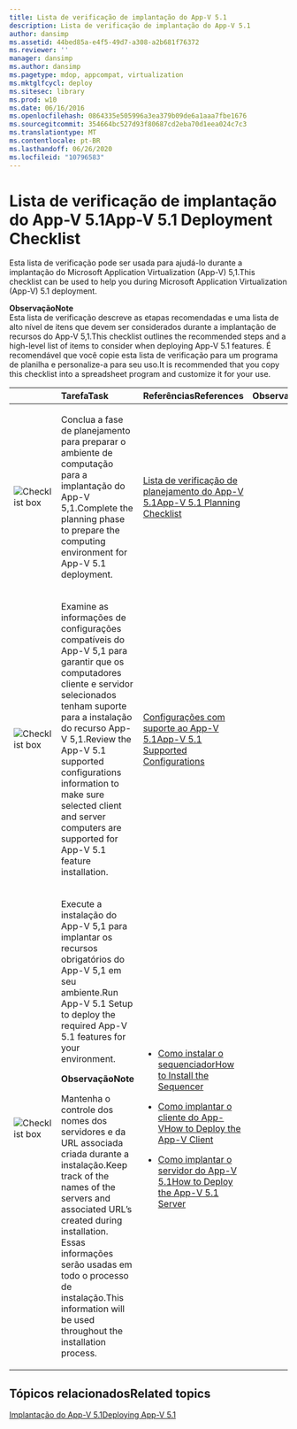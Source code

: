 ```yaml
---
title: Lista de verificação de implantação do App-V 5.1
description: Lista de verificação de implantação do App-V 5.1
author: dansimp
ms.assetid: 44bed85a-e4f5-49d7-a308-a2b681f76372
ms.reviewer: ''
manager: dansimp
ms.author: dansimp
ms.pagetype: mdop, appcompat, virtualization
ms.mktglfcycl: deploy
ms.sitesec: library
ms.prod: w10
ms.date: 06/16/2016
ms.openlocfilehash: 0864335e505996a3ea379b09de6a1aaa7fbe1676
ms.sourcegitcommit: 354664bc527d93f80687cd2eba70d1eea024c7c3
ms.translationtype: MT
ms.contentlocale: pt-BR
ms.lasthandoff: 06/26/2020
ms.locfileid: "10796583"
---
```

# <span data-ttu-id="8f4c6-103">Lista de verificação de implantação do App-V 5.1</span><span class="sxs-lookup"><span data-stu-id="8f4c6-103">App-V 5.1 Deployment Checklist</span></span>


<span data-ttu-id="8f4c6-104">Esta lista de verificação pode ser usada para ajudá-lo durante a implantação do Microsoft Application Virtualization (App-V) 5,1.</span><span class="sxs-lookup"><span data-stu-id="8f4c6-104">This checklist can be used to help you during Microsoft Application Virtualization (App-V) 5.1 deployment.</span></span>

**<span data-ttu-id="8f4c6-105">Observação</span><span class="sxs-lookup"><span data-stu-id="8f4c6-105">Note</span></span>**  
<span data-ttu-id="8f4c6-106">Esta lista de verificação descreve as etapas recomendadas e uma lista de alto nível de itens que devem ser considerados durante a implantação de recursos do App-V 5,1.</span><span class="sxs-lookup"><span data-stu-id="8f4c6-106">This checklist outlines the recommended steps and a high-level list of items to consider when deploying App-V 5.1 features.</span></span> <span data-ttu-id="8f4c6-107">É recomendável que você copie esta lista de verificação para um programa de planilha e personalize-a para seu uso.</span><span class="sxs-lookup"><span data-stu-id="8f4c6-107">It is recommended that you copy this checklist into a spreadsheet program and customize it for your use.</span></span>



<table>
<colgroup>
<col width="25%" />
<col width="25%" />
<col width="25%" />
<col width="25%" />
</colgroup>
<thead>
<tr class="header">
<th align="left"></th>
<th align="left"><span data-ttu-id="8f4c6-108">Tarefa</span><span class="sxs-lookup"><span data-stu-id="8f4c6-108">Task</span></span></th>
<th align="left"><span data-ttu-id="8f4c6-109">Referências</span><span class="sxs-lookup"><span data-stu-id="8f4c6-109">References</span></span></th>
<th align="left"><span data-ttu-id="8f4c6-110">Observações</span><span class="sxs-lookup"><span data-stu-id="8f4c6-110">Notes</span></span></th>
</tr>
</thead>
<tbody>
<tr class="odd">
<td align="left"><img src="images/checklistbox.gif" alt="Checklist box" /></td>
<td align="left"><p><span data-ttu-id="8f4c6-111">Conclua a fase de planejamento para preparar o ambiente de computação para a implantação do App-V 5,1.</span><span class="sxs-lookup"><span data-stu-id="8f4c6-111">Complete the planning phase to prepare the computing environment for App-V 5.1 deployment.</span></span></p></td>
<td align="left"><p><a href="app-v-51-planning-checklist.md" data-raw-source="[App-V 5.1 Planning Checklist](app-v-51-planning-checklist.md)"><span data-ttu-id="8f4c6-112">Lista de verificação de planejamento do App-V 5.1</span><span class="sxs-lookup"><span data-stu-id="8f4c6-112">App-V 5.1 Planning Checklist</span></span></a></p></td>
<td align="left"><p></p></td>
</tr>
<tr class="even">
<td align="left"><img src="images/checklistbox.gif" alt="Checklist box" /></td>
<td align="left"><p><span data-ttu-id="8f4c6-113">Examine as informações de configurações compatíveis do App-V 5,1 para garantir que os computadores cliente e servidor selecionados tenham suporte para a instalação do recurso App-V 5,1.</span><span class="sxs-lookup"><span data-stu-id="8f4c6-113">Review the App-V 5.1 supported configurations information to make sure selected client and server computers are supported for App-V 5.1 feature installation.</span></span></p></td>
<td align="left"><p><a href="app-v-51-supported-configurations.md" data-raw-source="[App-V 5.1 Supported Configurations](app-v-51-supported-configurations.md)"><span data-ttu-id="8f4c6-114">Configurações com suporte ao App-V 5.1</span><span class="sxs-lookup"><span data-stu-id="8f4c6-114">App-V 5.1 Supported Configurations</span></span></a></p></td>
<td align="left"><p></p></td>
</tr>
<tr class="odd">
<td align="left"><img src="images/checklistbox.gif" alt="Checklist box" /></td>
<td align="left"><p><span data-ttu-id="8f4c6-115">Execute a instalação do App-V 5,1 para implantar os recursos obrigatórios do App-V 5,1 em seu ambiente.</span><span class="sxs-lookup"><span data-stu-id="8f4c6-115">Run App-V 5.1 Setup to deploy the required App-V 5.1 features for your environment.</span></span></p>
<div class="alert">
<strong><span data-ttu-id="8f4c6-116">Observação</span><span class="sxs-lookup"><span data-stu-id="8f4c6-116">Note</span></span></strong><br/><p><span data-ttu-id="8f4c6-117">Mantenha o controle dos nomes dos servidores e da URL associada criada durante a instalação.</span><span class="sxs-lookup"><span data-stu-id="8f4c6-117">Keep track of the names of the servers and associated URL’s created during installation.</span></span> <span data-ttu-id="8f4c6-118">Essas informações serão usadas em todo o processo de instalação.</span><span class="sxs-lookup"><span data-stu-id="8f4c6-118">This information will be used throughout the installation process.</span></span></p>
</div>
<div>

</div></td>
<td align="left"><p></p>
<ul>
<li><p><a href="how-to-install-the-sequencer-51beta-gb18030.md" data-raw-source="[How to Install the Sequencer](how-to-install-the-sequencer-51beta-gb18030.md)"><span data-ttu-id="8f4c6-119">Como instalar o sequenciador</span><span class="sxs-lookup"><span data-stu-id="8f4c6-119">How to Install the Sequencer</span></span></a></p></li>
<li><p><a href="how-to-deploy-the-app-v-client-51gb18030.md" data-raw-source="[How to Deploy the App-V Client](how-to-deploy-the-app-v-client-51gb18030.md)"><span data-ttu-id="8f4c6-120">Como implantar o cliente do App-V</span><span class="sxs-lookup"><span data-stu-id="8f4c6-120">How to Deploy the App-V Client</span></span></a></p></li>
<li><p><a href="how-to-deploy-the-app-v-51-server.md" data-raw-source="[How to Deploy the App-V 5.1 Server](how-to-deploy-the-app-v-51-server.md)"><span data-ttu-id="8f4c6-121">Como implantar o servidor do App-V 5.1</span><span class="sxs-lookup"><span data-stu-id="8f4c6-121">How to Deploy the App-V 5.1 Server</span></span></a></p></li>
</ul></td>
<td align="left"><p></p></td>
</tr>
</tbody>
</table>








## <span data-ttu-id="8f4c6-122">Tópicos relacionados</span><span class="sxs-lookup"><span data-stu-id="8f4c6-122">Related topics</span></span>


[<span data-ttu-id="8f4c6-123">Implantação do App-V 5.1</span><span class="sxs-lookup"><span data-stu-id="8f4c6-123">Deploying App-V 5.1</span></span>](deploying-app-v-51.md)









